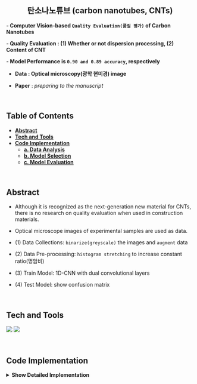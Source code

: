 <h2 align="center">탄소나노튜브 (carbon nanotubes, CNTs)</h2>

**- Computer Vision-based `Quality Evaluation(품질 평가)` of Carbon Nanotubes**

**- Quality Evaluation : (1) Whether or not dispersion processing, (2) Content of CNT**   

**- Model Performance is `0.90 and 0.89 accuracy`, respectively**

- **Data : Optical microscopy(광학 현미경) image**

- **Paper** : *preparing to the manuscript*

<br/>

## **Table of Contents** 
<b>

- [Abstract](#Abstract)
- [Tech and Tools](#Tech-and-Tools)
- [Code Implementation](#Code-Implementation)
  - [a. Data Analysis](#a.-Data-Analysis)
  - [b. Model Selection](#b.-Model-Selection)
  - [c. Model Evaluation](#c.-Model-Evaluation)
  
</b>
<br/>

## **Abstract**
- Although it is recognized as the next-generation new material for CNTs, there is no research on quality evaluation when used in construction materials.

- Optical microscope images of experimental samples are used as data.

- (1) Data Collections:  `binarize(greyscale)` the images and `augment` data

- (2) Data Pre-processing: `histogram stretching` to increase constant ratio(명암비)

- (3) Train Model: 1D-CNN with dual convolutional layers

- (4) Test Model: show confusion matrix
![]()
<br/>

## **Tech and Tools**
  <span><img src="https://img.shields.io/badge/Python-05122A?style=flat-square&logo=python"/></span>
  <span><img src="https://img.shields.io/badge/ScikitLearn-F7931E?style=flat-square&logo=ScikitLearn&logoColor=white"></span>
  
<br/>

## **Code Implementation**
<details>
<summary><b>Show Detailed Implementation</b></summary>
<div markdown="1">

### a. Data Analysis  
  **"Check (1) Distplot, (2) Outlier, (3) Clustering"**   
  
### b. Model Selection
**I used the following 5 models. So, combining these models, I useed the stakcing model as the final model. **
- Lasso(poly_degree=2)
- SVM
- GBM
- XGBoost
- RF
  
**The final model(stacking)'s `R^2 is 0.92`.** 

### c. Model Evaluation
- R^2 (main)
- R^2_adj
- MAPE
  
</div>
</details>





